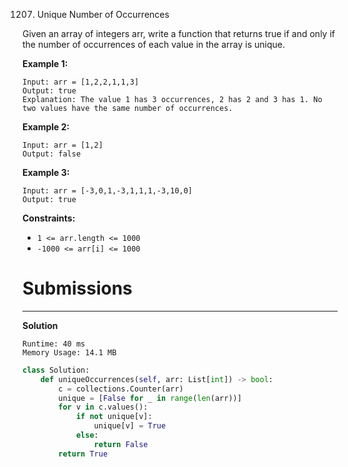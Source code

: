 1207. Unique Number of Occurrences

Given an array of integers arr, write a function that returns true if and only if the number of occurrences of each value in the array is unique.

 

**Example 1:**
```
Input: arr = [1,2,2,1,1,3]
Output: true
Explanation: The value 1 has 3 occurrences, 2 has 2 and 3 has 1. No two values have the same number of occurrences.
```

**Example 2:**
```
Input: arr = [1,2]
Output: false
```

**Example 3:**
```
Input: arr = [-3,0,1,-3,1,1,1,-3,10,0]
Output: true
```

**Constraints:**

* `1 <= arr.length <= 1000`
* `-1000 <= arr[i] <= 1000`

# Submissions
---
**Solution**
```
Runtime: 40 ms
Memory Usage: 14.1 MB
```
```python
class Solution:
    def uniqueOccurrences(self, arr: List[int]) -> bool:
        c = collections.Counter(arr)
        unique = [False for _ in range(len(arr))]
        for v in c.values():
            if not unique[v]:
                unique[v] = True
            else:
                return False
        return True 
```
